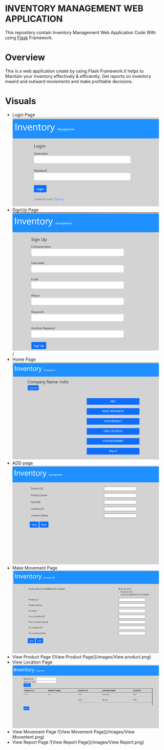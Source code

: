 # INVENTORY MANAGEMENT WEB APPLICATION
   This repository contain Inventory Management Web Application Code With using [Flask](https://www.tutorialspoint.com/flask/index.htm) Framework.
# Overview
   This is a web application create by using Flask Framework.It helps to Maintain your inventory effectively & efficiently. Get reports on inventory inward and outward movements and make profitable decisions.
# Visuals
* Login Page
![Login Page](/images/login.png)
* SignUp Page
![SignUp Page](/images/SignUp.png)/
* Home Page
![Home Page](/images/home.png)
* ADD page
![Add Page](/images/ADD.png)
* Make Movement Page
![Make Movement Page](/images/move.png)
* View Product Page
![View Product Page](/images/View product.png)
* View Location Page
![View Location Page](/images/viewl.png)
* View Movement Page
![View Movement Page](/images/View Movement.png)
* View Report Page
![View Report Page](/images/View Report.png)
 
 
